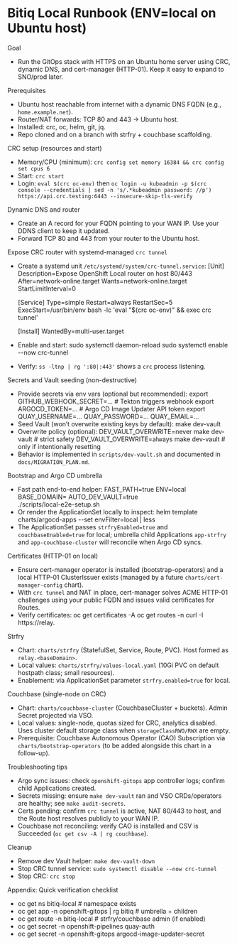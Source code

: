 # Bitiq Local Runbook (ENV=local on Ubuntu host)

Goal
- Run the GitOps stack with HTTPS on an Ubuntu home server using CRC, dynamic DNS, and cert-manager (HTTP-01). Keep it easy to expand to SNO/prod later.

Prerequisites
- Ubuntu host reachable from internet with a dynamic DNS FQDN (e.g., `home.example.net`).
- Router/NAT forwards: TCP 80 and 443 → Ubuntu host.
- Installed: crc, oc, helm, git, jq.
- Repo cloned and on a branch with strfry + couchbase scaffolding.

CRC setup (resources and start)
- Memory/CPU (minimum): `crc config set memory 16384 && crc config set cpus 6`
- Start: `crc start`
- Login: `eval $(crc oc-env)` then `oc login -u kubeadmin -p $(crc console --credentials | sed -n 's/.*kubeadmin password: //p') https://api.crc.testing:6443 --insecure-skip-tls-verify`

Dynamic DNS and router
- Create an A record for your FQDN pointing to your WAN IP. Use your DDNS client to keep it updated.
- Forward TCP 80 and 443 from your router to the Ubuntu host.

Expose CRC router with systemd-managed `crc tunnel`
- Create a systemd unit `/etc/systemd/system/crc-tunnel.service`:
  [Unit]
  Description=Expose OpenShift Local router on host 80/443
  After=network-online.target
  Wants=network-online.target
  StartLimitInterval=0

  [Service]
  Type=simple
  Restart=always
  RestartSec=5
  ExecStart=/usr/bin/env bash -lc 'eval "$(crc oc-env)" && exec crc tunnel'

  [Install]
  WantedBy=multi-user.target
- Enable and start:
  sudo systemctl daemon-reload
  sudo systemctl enable --now crc-tunnel
- Verify: `ss -ltnp | rg ':80|:443'` shows a `crc` process listening.

Secrets and Vault seeding (non-destructive)
- Provide secrets via env vars (optional but recommended):
  export GITHUB_WEBHOOK_SECRET=...     # Tekton triggers webhook
  export ARGOCD_TOKEN=...              # Argo CD Image Updater API token
  export QUAY_USERNAME=... QUAY_PASSWORD=... QUAY_EMAIL=...
- Seed Vault (won’t overwrite existing keys by default):
  make dev-vault
- Overwrite policy (optional):
  DEV_VAULT_OVERWRITE=never  make dev-vault   # strict safety
  DEV_VAULT_OVERWRITE=always make dev-vault   # only if intentionally resetting
- Behavior is implemented in `scripts/dev-vault.sh` and documented in `docs/MIGRATION_PLAN.md`.

Bootstrap and Argo CD umbrella
- Fast path end-to-end helper:
  FAST_PATH=true ENV=local BASE_DOMAIN=<your-fqdn> AUTO_DEV_VAULT=true \
  ./scripts/local-e2e-setup.sh
- Or render the ApplicationSet locally to inspect:
  helm template charts/argocd-apps --set envFilter=local | less
- The ApplicationSet passes `strfryEnabled=true` and `couchbaseEnabled=true` for local; umbrella child Applications `app-strfry` and `app-couchbase-cluster` will reconcile when Argo CD syncs.

Certificates (HTTP-01 on local)
- Ensure cert-manager operator is installed (bootstrap-operators) and a local HTTP-01 ClusterIssuer exists (managed by a future `charts/cert-manager-config` chart).
- With `crc tunnel` and NAT in place, cert-manager solves ACME HTTP-01 challenges using your public FQDN and issues valid certificates for Routes.
- Verify certificates:
  oc get certificates -A
  oc get routes -n <app-ns>
  curl -I https://relay.<your-fqdn>

Strfry
- Chart: `charts/strfry` (StatefulSet, Service, Route, PVC). Host formed as `relay.<baseDomain>`.
- Local values: `charts/strfry/values-local.yaml` (10Gi PVC on default hostpath class; small resources).
- Enablement: via ApplicationSet parameter `strfry.enabled=true` for local.

Couchbase (single-node on CRC)
- Chart: `charts/couchbase-cluster` (CouchbaseCluster + buckets). Admin Secret projected via VSO.
- Local values: single-node, quotas sized for CRC, analytics disabled. Uses cluster default storage class when `storageClassRWO/RWX` are empty.
- Prerequisite: Couchbase Autonomous Operator (CAO) Subscription via `charts/bootstrap-operators` (to be added alongside this chart in a follow-up).

Troubleshooting tips
- Argo sync issues: check `openshift-gitops` app controller logs; confirm child Applications created.
- Secrets missing: ensure `make dev-vault` ran and VSO CRDs/operators are healthy; see `make audit-secrets`.
- Certs pending: confirm `crc tunnel` is active, NAT 80/443 to host, and the Route host resolves publicly to your WAN IP.
- Couchbase not reconciling: verify CAO is installed and CSV is Succeeded (`oc get csv -A | rg couchbase`).

Cleanup
- Remove dev Vault helper: `make dev-vault-down`
- Stop CRC tunnel service: `sudo systemctl disable --now crc-tunnel`
- Stop CRC: `crc stop`

Appendix: Quick verification checklist
- oc get ns bitiq-local                        # namespace exists
- oc get app -n openshift-gitops | rg bitiq    # umbrella + children
- oc get route -n bitiq-local                  # strfry/couchbase admin (if enabled)
- oc get secret -n openshift-pipelines quay-auth
- oc get secret -n openshift-gitops argocd-image-updater-secret
